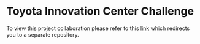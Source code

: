 # Toyota Innovation Center Challenge

To view this project collaboration please refer to this [link](https://github.com/lama-gad/toyota-innovation) which redirects you to a separate repository.
